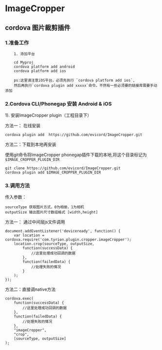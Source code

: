 # ImageCropper
## cordova 图片裁剪插件

### 1.准备工作
		1. 添加平台

		cd Myproj 
		cordova platform add android  
		cordova platform add ios

		ps:这里请注意iOS平台，必须先执行 `cordova platform add ios`,
		然后再执行`cordova plugin add xxxxx`命令，不然有一些必须要的链接库需要手动添加
		
### 2.Cordova CLI/Phonegap 安装 Android & iOS

1).  安装ImageCropper plugin（工程目录下）

方法一： 在线安装

	cordova plugin add  https://github.com/evicord/ImageCropper.git  

方法二：下载到本地再安装

使用git命令将ImageCropper phonegap插件下载的本地,将这个目录标记为`$IMAGE_CROPPER_PLUGIN_DIR`


    git clone https://github.com/evicord/ImageCropper.git
    cordova plugin add $IMAGE_CROPPER_PLUGIN_DIR
    
### 3.调用方法
传入参数：

	sourceType 获取图片方式，0为相册，1为相机
	outputSize 输出图片尺寸数组格式 [width,height]

方法一： 通过中间层js文件调用
	
	document.addEventListener('deviceready', function() {
		var location = cordova.require('com.tyrion.plugin.cropper.imageCropper');
		location.crop(sourceType, outputSize,
			function(successData) {
				//这里处理成功回调的数据
			},
			function(failedData) {
				//处理失败的情况
			}
		);
	});
	
方法二：直接调native方法

	cordova.exec(
		function(successData) {
			//这里处理成功回调的数据
		},
		function(failedData) {
			//处理失败的情况
		},
		"imageCropper",
		"crop",
		[sourceType, outputSize]
	);